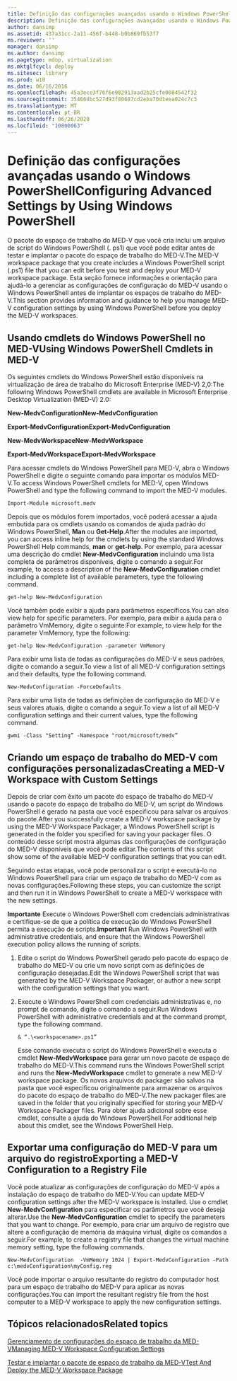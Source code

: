 ```yaml
---
title: Definição das configurações avançadas usando o Windows PowerShell
description: Definição das configurações avançadas usando o Windows PowerShell
author: dansimp
ms.assetid: 437a31cc-2a11-456f-b448-b0b869fb53f7
ms.reviewer: ''
manager: dansimp
ms.author: dansimp
ms.pagetype: mdop, virtualization
ms.mktglfcycl: deploy
ms.sitesec: library
ms.prod: w10
ms.date: 06/16/2016
ms.openlocfilehash: 45a3ece3f76f6e982913aad2b25cfe0084542f32
ms.sourcegitcommit: 354664bc527d93f80687cd2eba70d1eea024c7c3
ms.translationtype: MT
ms.contentlocale: pt-BR
ms.lasthandoff: 06/26/2020
ms.locfileid: "10800063"
---
```

# <span data-ttu-id="4411f-103">Definição das configurações avançadas usando o Windows PowerShell</span><span class="sxs-lookup"><span data-stu-id="4411f-103">Configuring Advanced Settings by Using Windows PowerShell</span></span>


<span data-ttu-id="4411f-104">O pacote do espaço de trabalho do MED-V que você cria inclui um arquivo de script do Windows PowerShell (. ps1) que você pode editar antes de testar e implantar o pacote do espaço de trabalho do MED-V.</span><span class="sxs-lookup"><span data-stu-id="4411f-104">The MED-V workspace package that you create includes a Windows PowerShell script (.ps1) file that you can edit before you test and deploy your MED-V workspace package.</span></span> <span data-ttu-id="4411f-105">Esta seção fornece informações e orientação para ajudá-lo a gerenciar as configurações de configuração do MED-V usando o Windows PowerShell antes de implantar os espaços de trabalho do MED-V.</span><span class="sxs-lookup"><span data-stu-id="4411f-105">This section provides information and guidance to help you manage MED-V configuration settings by using Windows PowerShell before you deploy the MED-V workspaces.</span></span>

## <span data-ttu-id="4411f-106">Usando cmdlets do Windows PowerShell no MED-V</span><span class="sxs-lookup"><span data-stu-id="4411f-106">Using Windows PowerShell Cmdlets in MED-V</span></span>


<span data-ttu-id="4411f-107">Os seguintes cmdlets do Windows PowerShell estão disponíveis na virtualização de área de trabalho do Microsoft Enterprise (MED-V) 2,0:</span><span class="sxs-lookup"><span data-stu-id="4411f-107">The following Windows PowerShell cmdlets are available in Microsoft Enterprise Desktop Virtualization (MED-V) 2.0:</span></span>

**<span data-ttu-id="4411f-108">New-MedvConfiguration</span><span class="sxs-lookup"><span data-stu-id="4411f-108">New-MedvConfiguration</span></span>**

**<span data-ttu-id="4411f-109">Export-MedvConfiguration</span><span class="sxs-lookup"><span data-stu-id="4411f-109">Export-MedvConfiguration</span></span>**

**<span data-ttu-id="4411f-110">New-MedvWorkspace</span><span class="sxs-lookup"><span data-stu-id="4411f-110">New-MedvWorkspace</span></span>**

**<span data-ttu-id="4411f-111">Export-MedvWorkspace</span><span class="sxs-lookup"><span data-stu-id="4411f-111">Export-MedvWorkspace</span></span>**

<span data-ttu-id="4411f-112">Para acessar cmdlets do Windows PowerShell para MED-V, abra o Windows PowerShell e digite o seguinte comando para importar os módulos MED-V.</span><span class="sxs-lookup"><span data-stu-id="4411f-112">To access Windows PowerShell cmdlets for MED-V, open Windows PowerShell and type the following command to import the MED-V modules.</span></span>

``` syntax
Import-Module microsoft.medv
```

<span data-ttu-id="4411f-113">Depois que os módulos forem importados, você poderá acessar a ajuda embutida para os cmdlets usando os comandos de ajuda padrão do Windows PowerShell, **Man** ou **Get-Help**.</span><span class="sxs-lookup"><span data-stu-id="4411f-113">After the modules are imported, you can access inline help for the cmdlets by using the standard Windows PowerShell Help commands, **man** or **get-help**.</span></span> <span data-ttu-id="4411f-114">Por exemplo, para acessar uma descrição do cmdlet **New-MedvConfiguration** incluindo uma lista completa de parâmetros disponíveis, digite o comando a seguir.</span><span class="sxs-lookup"><span data-stu-id="4411f-114">For example, to access a description of the **New-MedvConfiguration** cmdlet including a complete list of available parameters, type the following command.</span></span>

``` syntax
get-help New-MedvConfiguration
```

<span data-ttu-id="4411f-115">Você também pode exibir a ajuda para parâmetros específicos.</span><span class="sxs-lookup"><span data-stu-id="4411f-115">You can also view help for specific parameters.</span></span> <span data-ttu-id="4411f-116">Por exemplo, para exibir a ajuda para o parâmetro VmMemory, digite o seguinte:</span><span class="sxs-lookup"><span data-stu-id="4411f-116">For example, to view help for the parameter VmMemory, type the following:</span></span>

``` syntax
get-help New-MedvConfiguration -parameter VmMemory
```

<span data-ttu-id="4411f-117">Para exibir uma lista de todas as configurações do MED-V e seus padrões, digite o comando a seguir.</span><span class="sxs-lookup"><span data-stu-id="4411f-117">To view a list of all MED-V configuration settings and their defaults, type the following command.</span></span>

``` syntax
New-MedvConfiguration -ForceDefaults
```

<span data-ttu-id="4411f-118">Para exibir uma lista de todas as definições de configuração do MED-V e seus valores atuais, digite o comando a seguir.</span><span class="sxs-lookup"><span data-stu-id="4411f-118">To view a list of all MED-V configuration settings and their current values, type the following command.</span></span>

``` syntax
gwmi -Class "Setting” -Namespace "root/microsoft/medv”
```

## <span data-ttu-id="4411f-119">Criando um espaço de trabalho do MED-V com configurações personalizadas</span><span class="sxs-lookup"><span data-stu-id="4411f-119">Creating a MED-V Workspace with Custom Settings</span></span>


<span data-ttu-id="4411f-120">Depois de criar com êxito um pacote do espaço de trabalho do MED-V usando o pacote do espaço de trabalho do MED-V, um script do Windows PowerShell é gerado na pasta que você especificou para salvar os arquivos do pacote.</span><span class="sxs-lookup"><span data-stu-id="4411f-120">After you successfully create a MED-V workspace package by using the MED-V Workspace Packager, a Windows PowerShell script is generated in the folder you specified for saving your packager files.</span></span> <span data-ttu-id="4411f-121">O conteúdo desse script mostra algumas das configurações de configuração do MED-V disponíveis que você pode editar.</span><span class="sxs-lookup"><span data-stu-id="4411f-121">The contents of this script show some of the available MED-V configuration settings that you can edit.</span></span>

<span data-ttu-id="4411f-122">Seguindo estas etapas, você pode personalizar o script e executá-lo no Windows PowerShell para criar um espaço de trabalho do MED-V com as novas configurações.</span><span class="sxs-lookup"><span data-stu-id="4411f-122">Following these steps, you can customize the script and then run it in Windows PowerShell to create a MED-V workspace with the new settings.</span></span>

<span data-ttu-id="4411f-123">**Importante**  Execute o Windows PowerShell com credenciais administrativas e certifique-se de que a política de execução do Windows PowerShell permita a execução de scripts.</span><span class="sxs-lookup"><span data-stu-id="4411f-123">**Important** Run Windows PowerShell with administrative credentials, and ensure that the Windows PowerShell execution policy allows the running of scripts.</span></span>

1.  <span data-ttu-id="4411f-124">Edite o script do Windows PowerShell gerado pelo pacote do espaço de trabalho do MED-V ou crie um novo script com as definições de configuração desejadas.</span><span class="sxs-lookup"><span data-stu-id="4411f-124">Edit the Windows PowerShell script that was generated by the MED-V Workspace Packager, or author a new script with the configuration settings that you want.</span></span>

2.  <span data-ttu-id="4411f-125">Execute o Windows PowerShell com credenciais administrativas e, no prompt de comando, digite o comando a seguir.</span><span class="sxs-lookup"><span data-stu-id="4411f-125">Run Windows PowerShell with administrative credentials and at the command prompt, type the following command.</span></span>

    ``` syntax
    & “.\<workspacename>.ps1”
    ```

    <span data-ttu-id="4411f-126">Esse comando executa o script do Windows PowerShell e executa o cmdlet **New-MedvWorkspace** para gerar um novo pacote de espaço de trabalho do MED-V.</span><span class="sxs-lookup"><span data-stu-id="4411f-126">This command runs the Windows PowerShell script and runs the **New-MedvWorkspace** cmdlet to generate a new MED-V workspace package.</span></span> <span data-ttu-id="4411f-127">Os novos arquivos do packager são salvos na pasta que você especificou originalmente para armazenar os arquivos do pacote do espaço de trabalho do MED-V.</span><span class="sxs-lookup"><span data-stu-id="4411f-127">The new packager files are saved in the folder that you originally specified for storing your MED-V Workspace Packager files.</span></span> <span data-ttu-id="4411f-128">Para obter ajuda adicional sobre esse cmdlet, consulte a ajuda do Windows PowerShell.</span><span class="sxs-lookup"><span data-stu-id="4411f-128">For additional help about this cmdlet, see the Windows PowerShell Help.</span></span>

 

## <span data-ttu-id="4411f-129">Exportar uma configuração do MED-V para um arquivo do registro</span><span class="sxs-lookup"><span data-stu-id="4411f-129">Exporting a MED-V Configuration to a Registry File</span></span>


<span data-ttu-id="4411f-130">Você pode atualizar as configurações de configuração do MED-V após a instalação do espaço de trabalho do MED-V.</span><span class="sxs-lookup"><span data-stu-id="4411f-130">You can update MED-V configuration settings after the MED-V workspace is installed.</span></span> <span data-ttu-id="4411f-131">Use o cmdlet **New-MedvConfiguration** para especificar os parâmetros que você deseja alterar.</span><span class="sxs-lookup"><span data-stu-id="4411f-131">Use the **New-MedvConfiguration** cmdlet to specify the parameters that you want to change.</span></span> <span data-ttu-id="4411f-132">Por exemplo, para criar um arquivo de registro que altere a configuração de memória da máquina virtual, digite os comandos a seguir.</span><span class="sxs-lookup"><span data-stu-id="4411f-132">For example, to create a registry file that changes the virtual machine memory setting, type the following commands.</span></span>

``` syntax
New-MedvConfiguration  -VmMemory 1024 | Export-MedvConfiguration -Path c:\medvConfiguration\myConfig.reg
```

<span data-ttu-id="4411f-133">Você pode importar o arquivo resultante do registro do computador host para um espaço de trabalho do MED-V para aplicar as novas configurações.</span><span class="sxs-lookup"><span data-stu-id="4411f-133">You can import the resultant registry file from the host computer to a MED-V workspace to apply the new configuration settings.</span></span>

## <span data-ttu-id="4411f-134">Tópicos relacionados</span><span class="sxs-lookup"><span data-stu-id="4411f-134">Related topics</span></span>


[<span data-ttu-id="4411f-135">Gerenciamento de configurações do espaço de trabalho da MED-V</span><span class="sxs-lookup"><span data-stu-id="4411f-135">Managing MED-V Workspace Configuration Settings</span></span>](managing-med-v-workspace-configuration-settings.md)

[<span data-ttu-id="4411f-136">Testar e implantar o pacote de espaço de trabalho da MED-V</span><span class="sxs-lookup"><span data-stu-id="4411f-136">Test And Deploy the MED-V Workspace Package</span></span>](test-and-deploy-the-med-v-workspace-package.md)

 

 





